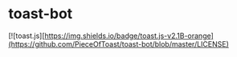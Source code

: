 # toast-bot
[![toast.js][https://img.shields.io/badge/toast.js-v2.1B-orange](https://github.com/PieceOfToast/toast-bot/blob/master/LICENSE)
